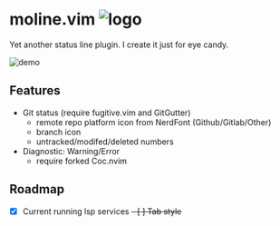# moline.vim ![logo](https://user-images.githubusercontent.com/33030965/126333073-000140a3-0ab7-4d38-b775-e524615ce009.png)

Yet another status line plugin. I create it just for eye candy.

![demo](https://user-images.githubusercontent.com/33030965/165651248-77f56d9d-4ae6-4f38-8ea1-29065d5cd983.png)

## Features

- Git status (require fugitive.vim and GitGutter)
  - remote repo platform icon from NerdFont (Github/Gitlab/Other)
  - branch icon
  - untracked/modifed/deleted numbers
- Diagnostic: Warning/Error
  - require forked Coc.nvim

## Roadmap

- [x] Current running lsp services
~~- [ ] Tab style~~
